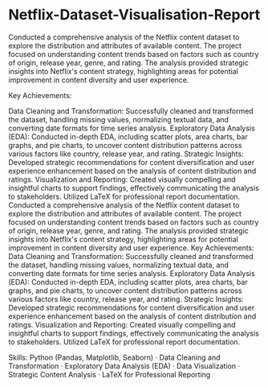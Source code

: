 # Netflix-Dataset-Visualisation-Report


Conducted a comprehensive analysis of the Netflix content dataset to explore the distribution and attributes of available content. The project focused on understanding content trends based on factors such as country of origin, release year, genre, and rating. The analysis provided strategic insights into Netflix's content strategy, highlighting areas for potential improvement in content diversity and user experience.

Key Achievements:

Data Cleaning and Transformation: Successfully cleaned and transformed the dataset, handling missing values, normalizing textual data, and converting date formats for time series analysis.
Exploratory Data Analysis (EDA): Conducted in-depth EDA, including scatter plots, area charts, bar graphs, and pie charts, to uncover content distribution patterns across various factors like country, release year, and rating.
Strategic Insights: Developed strategic recommendations for content diversification and user experience enhancement based on the analysis of content distribution and ratings.
Visualization and Reporting: Created visually compelling and insightful charts to support findings, effectively communicating the analysis to stakeholders. Utilized LaTeX for professional report documentation.
Conducted a comprehensive analysis of the Netflix content dataset to explore the distribution and attributes of available content. The project focused on understanding content trends based on factors such as country of origin, release year, genre, and rating. The analysis provided strategic insights into Netflix's content strategy, highlighting areas for potential improvement in content diversity and user experience. Key Achievements: Data Cleaning and Transformation: Successfully cleaned and transformed the dataset, handling missing values, normalizing textual data, and converting date formats for time series analysis. Exploratory Data Analysis (EDA): Conducted in-depth EDA, including scatter plots, area charts, bar graphs, and pie charts, to uncover content distribution patterns across various factors like country, release year, and rating. Strategic Insights: Developed strategic recommendations for content diversification and user experience enhancement based on the analysis of content distribution and ratings. Visualization and Reporting: Created visually compelling and insightful charts to support findings, effectively communicating the analysis to stakeholders. Utilized LaTeX for professional report documentation.

Skills: Python (Pandas, Matplotlib, Seaborn) · Data Cleaning and Transformation · Exploratory Data Analysis (EDA) · Data Visualization · Strategic Content Analysis · LaTeX for Professional Reporting
